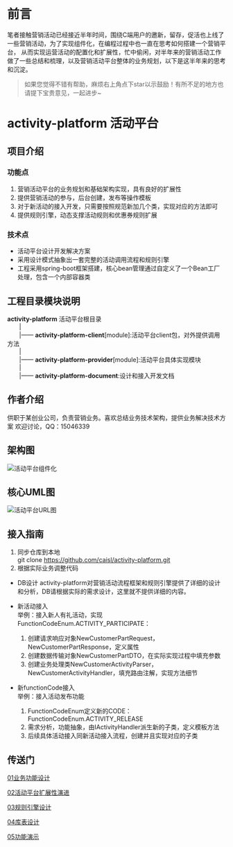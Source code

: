# 前言
笔者接触营销活动已经接近半年时间，围绕C端用户的邀新，留存，促活也上线了一些营销活动，为了实现组件化，在编程过程中也一直在思考如何搭建一个营销平台，
从而实现运营活动的配置化和扩展性，忙中偷闲，对半年来的营销活动工作做了一些总结和梳理，以及营销活动平台整体的业务规划，以下是这半年来的思考和沉淀。

> 如果您觉得不错有帮助，麻烦右上角点下star以示鼓励！有所不足的地方也请提下宝贵意见，一起进步~


# activity-platform 活动平台

## 项目介绍
### 功能点
1. 营销活动平台的业务规划和基础架构实现，具有良好的扩展性
2. 提供营销活动的参与，后台创建，发布等操作模板
3. 对于新活动的接入开发，只需要按照规范新加几个类，实现对应的方法即可
4. 提供规则引擎，动态支撑活动规则和优惠券规则扩展

### 技术点
- 活动平台设计开发解决方案
- 采用设计模式抽象出一套完整的活动调用流程和规则引擎
- 工程采用spring-boot框架搭建，核心bean管理通过自定义了一个Bean工厂处理，包含一个内部容器类



## 工程目录模块说明
**activity-platform** 活动平台根目录<br>
&nbsp;&nbsp;&nbsp;&nbsp;&nbsp;&nbsp;&nbsp;| <br>
&nbsp;&nbsp;&nbsp;&nbsp;&nbsp;&nbsp;&nbsp;|—— **activity-platform-client**[module]:活动平台client包，对外提供调用方法<br>
&nbsp;&nbsp;&nbsp;&nbsp;&nbsp;&nbsp;&nbsp;| <br>
&nbsp;&nbsp;&nbsp;&nbsp;&nbsp;&nbsp;&nbsp;|—— **activity-platform-provider**[module]:活动平台具体实现模块 <br>
&nbsp;&nbsp;&nbsp;&nbsp;&nbsp;&nbsp;&nbsp;| <br>
&nbsp;&nbsp;&nbsp;&nbsp;&nbsp;&nbsp;&nbsp;|—— **activity-platform-document**:设计和接入开发文档 <br>


## 作者介绍
供职于某创业公司，负责营销业务。喜欢总结业务技术架构，提供业务解决技术方案 欢迎讨论，QQ：15046339

## 架构图
![活动平台组件化](https://github.com/caisl/activity-platform/blob/master/activity-platform-document/src/main/document/image/%E6%B4%BB%E5%8A%A8%E5%B9%B3%E5%8F%B0%E7%BB%84%E4%BB%B6%E5%8C%96.png)

## 核心UML图
![活动平台URL图](https://github.com/caisl/activity-platform/blob/master/activity-platform-document/src/main/document/image/活动平台UML.png)


## 接入指南

1. 同步仓库到本地
<br>git clone https://github.com/caisl/activity-platform.git
2. 根据实际业务调整代码
- DB设计
activity-platform对营销活动流程框架和规则引擎提供了详细的设计和分析，DB请根据实际的需求设计，这里就不提供详细的内容。

- 新活动接入
  <br>举例：接入新人有礼活动，实现FunctionCodeEnum.ACTIVITY_PARTICIPATE：
  1. 创建请求响应对象NewCustomerPartRequest，NewCustomerPartResponse，定义属性
  2. 创建数据传输对象NewCustomerPartDTO，在实际实现过程中填充参数
  3. 创建业务处理类NewCustomerActivityParser，NewCustomerActivityHandler，填充路由注解，实现方法细节
- 新functionCode接入
  <br>举例：接入活动发布功能
  1. FunctionCodeEnum定义新的CODE：FunctionCodeEnum.ACTIVITY_RELEASE
  2. 需求分析，功能抽象，由IActivityHandler派生新的子类，定义模板方法
  3. 后续具体活动接入同新活动接入流程，创建并且实现对应的子类



## 传送门
[01业务功能设计](https://github.com/caisl/activity-platform/blob/master/activity-platform-document/src/main/document/01%E4%B8%9A%E5%8A%A1%E5%8A%9F%E8%83%BD%E8%AE%BE%E8%AE%A1.md)

[02活动平台扩展性演进](https://github.com/caisl/activity-platform/blob/master/activity-platform-document/src/main/document/02活动平台扩展性演进.md)

[03规则引擎设计](https://github.com/caisl/activity-platform/blob/master/activity-platform-document/src/main/document/03规则引擎设计.md)

[04库表设计](https://github.com/caisl/activity-platform/blob/master/activity-platform-document/src/main/document/04库表设计.md)

[05功能演示](https://github.com/caisl/activity-platform/blob/master/activity-platform-document/src/main/document/05功能演示.md)






